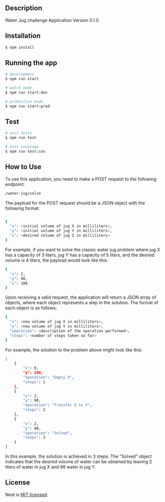 ## Description

Water Jug challenge Application Version 0.1.0

## Installation

```bash
$ npm install
```

## Running the app

```bash
# development
$ npm run start

# watch mode
$ npm run start:dev

# production mode
$ npm run start:prod
```

## Test

```bash
# unit tests
$ npm run test

# test coverage
$ npm run test:cov
```

## How to Use
To use this application, you need to make a POST request to the following endpoint:


```bash
/water-jug/solve
```
The payload for the POST request should be a JSON object with the following format:

```bash

{
  "x": <initial volume of jug X in milliliters>,
  "y": <initial volume of jug Y in milliliters>,
  "z": <desired volume of jug Z in milliliters>
}
```

For example, if you want to solve the classic water jug problem where jug X has a capacity of 3 liters, jug Y has a capacity of 5 liters, and the desired volume is 4 liters, the payload would look like this:
```bash
{
  "x": 2,
  "y": 98,
  "z": 100
}
```

Upon receiving a valid request, the application will return a JSON array of objects, where each object represents a step in the solution. The format of each object is as follows:
```bash
{
  "x": <new volume of jug X in milliliters>,
  "y": <new volume of jug Y in milliliters>,
  "operation": <description of the operation performed>,
  "steps": <number of steps taken so far>
}
```

For example, the solution to the problem above might look like this:
```bash
[
    {
        "x": 0,
        "y": 100,
        "operation": "Empty X",
        "steps": 1
    },
    {
        "x": 2,
        "y": 98,
        "operation": "Transfer X to Y",
        "steps": 2
    },
    {
        "x": 2,
        "y": 98,
        "operation": "Solved",
        "steps": 3
    }
]
```

In this example, the solution is achieved in 3 steps. The "Solved" object indicates that the desired volume of water can be obtained by leaving 2 liters of water in jug X and 98 water in jug Y.

## License

Nest is [MIT licensed](LICENSE).